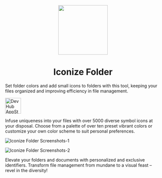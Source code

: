 <div align="center">
	<br />
	<br />
	<img src="https://github.com/jaywcjlove/IconizeFolder/assets/1680273/6da84ad5-680e-41dc-840d-0f2e4de56ecc" width="160" height="160">
	<h1>Iconize Folder</h1>
</div>

Set folder colors and add small icons to folders with this tool, keeping your files organized and improving efficiency in file management.

<a target="_blank" href="https://apps.apple.com/app/iconize-folder/id6478772538" title="Iconize Folder for macOS">
  <img alt="DevHub AppStore" src="https://tools.applemediaservices.com/api/badges/download-on-the-mac-app-store/black/en-us?size=250x83&amp;releaseDate=1705968000" height="51">
</a>

Infuse uniqueness into your files with over 5000 diverse symbol icons at your disposal. Choose from a palette of over ten preset vibrant colors or customize your own color scheme to suit personal preferences. 

![Iconize Folder Screenshots-1](https://github.com/jaywcjlove/IconizeFolder/assets/1680273/ca8da5ee-485f-4925-8c97-70b6fb35c0ef)

![Iconize Folder Screenshots-2](https://github.com/jaywcjlove/IconizeFolder/assets/1680273/022c29cb-f934-4d56-a811-5164b88a5f8e)

Elevate your folders and documents with personalized and exclusive identifiers. Transform file management from mundane to a visual feast – revel in the diversity!